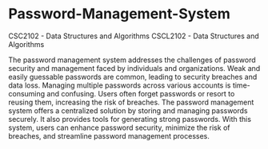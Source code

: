# Password-Management-System

CSC2102 - Data Structures and Algorithms
CSCL2102 - Data Structures and Algorithms

The password management system addresses the challenges of password security and management faced by individuals and organizations. Weak and easily guessable passwords are common, leading to security breaches and data loss. Managing multiple passwords across various accounts is time-consuming and confusing. Users often forget passwords or resort to reusing them, increasing the risk of breaches. The password management system offers a centralized solution by storing and managing passwords securely. It also provides tools for generating strong passwords. With this system, users can enhance password security, minimize the risk of breaches, and streamline password management processes.
